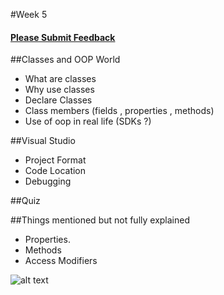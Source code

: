 #Week 5

#### [Please Submit Feedback][2]


##Classes and OOP World
- What are classes
- Why use classes
- Declare Classes
- Class members (fields , properties , methods)
- Use of oop in real life (SDKs ?)

##Visual Studio
- Project Format
- Code Location
- Debugging

##Quiz


##Things mentioned but not fully explained
- Properties.
- Methods
- Access Modifiers

![alt text](https://raw.github.com/TheNightPhoenix/AdvancedProgramming/master/week5/map.png "Class Mind Map")

[2]:https://docs.google.com/forms/d/1-oPlwu_OfXpBWdaN5_UEjuR3cY6MvtqJj_6AtgvwSWc
